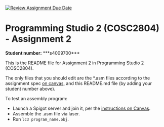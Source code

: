 [![Review Assignment Due Date](https://classroom.github.com/assets/deadline-readme-button-22041afd0340ce965d47ae6ef1cefeee28c7c493a6346c4f15d667ab976d596c.svg)](https://classroom.github.com/a/IcPO-5Er)
# Programming Studio 2 (COSC2804) - Assignment 2
**Student number:** \*\*\*s4009700\*\*\*

This is the README file for Assignment 2 in Programming Studio 2 (COSC2804).

The only files that you should edit are the *.asm files according to the assignment spec [on canvas](https://rmit.instructure.com/courses/142407/assignments/1004626), and this README.md file (by adding your student number above).

To test an assembly program:
* Launch a Spigot server and join it, per the [instructions on Canvas](https://rmit.instructure.com/courses/142407/pages/getting-started-with-mcpp?module_item_id=6583447).
* Assemble the .asm file via laser.
* Run `lc3 program_name.obj`.
